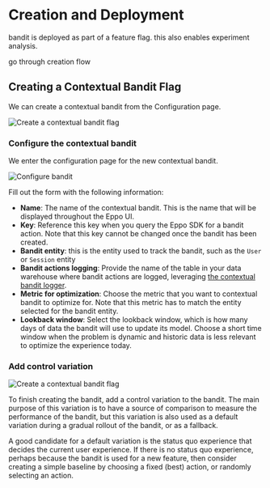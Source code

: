 # Creation and Deployment

bandit is deployed as part of a feature flag. this also enables experiment analysis.

go through creation flow

## Creating a Contextual Bandit Flag

We can create a contextual bandit from the Configuration page.

![Create a contextual bandit flag](/img/contextual-bandits/create-bandit-0.png)

### Configure the contextual bandit 

We enter the configuration page for the new contextual bandit.

![Configure bandit](/img/contextual-bandits/create-bandit-1.png)

Fill out the form with the following information:

- **Name**: The name of the contextual bandit. This is the name that will be displayed throughout the Eppo UI.
- **Key**: Reference this key when you query the Eppo SDK for a bandit action. Note that this key cannot be changed once the bandit has been created.
- **Bandit entity**: this is the entity used to track the bandit, such as the `User` or `Session` entity
- **Bandit actions logging**: Provide the name of the table in your data warehouse where bandit actions are logged, leveraging [the contextual bandit logger](/sdks/sdk-features/bandits#logging-bandit-assignments).
- **Metric for optimization**: Choose the metric that you want to contextual bandit to optimize for. Note that this metric has to match the entity selected for the bandit entity.
- **Lookback window**: Select the lookback window, which is how many days of data the bandit will use to update its model. Choose a short time window when the problem is dynamic and historic data is less relevant to optimize the experience today.

### Add control variation

![Create a contextual bandit flag](/img/contextual-bandits/create-bandit-2.png)

To finish creating the bandit, add a control variation to the bandit. 
The main purpose of this variation is to have a source of comparison to measure the performance of the bandit,
but this variation is also used as a default variation during a gradual rollout of the bandit, or as a fallback.

A good candidate for a default variation is the status quo experience that decides the current user experience.
If there is no status quo experience, perhaps because the bandit is used for a new feature, then consider creating a simple
baseline by choosing a fixed (best) action, or randomly selecting an action.

